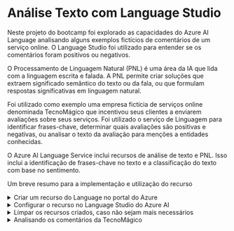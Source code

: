 # Análise Texto com Language Studio

Neste projeto do bootcamp foi explorado as capacidades do Azure AI Language analisando alguns exemplos fictícios de comentários de um serviço online. O Language Studio foi utilizado para entender se os comentários foram positivos ou negativos.

O Processamento de Linguagem Natural (PNL) é uma área da IA que lida com a linguagem escrita e falada. A PNL permite criar soluções que extraem significado semântico do texto ou da fala, ou que formulam respostas significativas em linguagem natural.

Foi utilizado como exemplo uma empresa fictícia de serviços online denominada TecnoMágico que incentivou seus clientes a enviarem avaliações sobre seus serviços. Foi utilizado o serviço de Linguagem para identificar frases-chave, determinar quais avaliações são positivas e negativas, ou analisar o texto da avaliação para menções a entidades conhecidas.

O Azure AI Language Service inclui recursos de análise de texto e PNL. Isso inclui a identificação de frases-chave no texto e a classificação do texto com base no sentimento.

Um breve resumo para a implementação e utilização do recurso

<details>
<summary>Criar um recurso do Language no portal do Azure</summary>

**Etapas:**

1. **Acessar o portal do Azure:**

   * Acesse o portal em [https://azure.microsoft.com/en-us/get-started/azure-portal](https://azure.microsoft.com/en-us/get-started/azure-portal).
   * Entre com sua conta Microsoft associada à assinatura do Azure.
2. **Localizar o serviço de linguagem:**

   * Clique no botão "+ Criar um recurso".
   * Pesquise por "Language service".
   * Selecione "Criar um plano de serviço de linguagem".
3. **Configurar o recurso:**

   * Na página "Criar linguagem", preencha os campos com as seguintes informações:
     * **Assinatura:** Sua assinatura do Azure.
     * **Grupo de recursos:** Selecione ou crie um grupo de recursos com um nome exclusivo.
     * **Região:** Leste dos EUA (East US).
     * **Nome:** Insira um nome exclusivo para o recurso.
     * **Nível de preços:** Gratuito F0 ou S (caso F0 não esteja disponível).
     * **Confirmação de leitura dos termos:** Selecione a caixa de confirmação.
4. **Criar o recurso:**

   * Clique em "Revisar + criar".
   * Clique em "Criar".
   * Aguarde a conclusão da implantação.

**Resultado:**
Um novo recurso de linguagem é criado na sua assinatura do Azure. Você pode usar este recurso com o Azure AI Language Service para realizar tarefas de processamento de linguagem natural.

</details>

<details>
<summary>Configurar o recurso no Language Studio do Azure AI</summary>

1. **Abra o Language Studio:** Acesse o Language Studio em [https://language.cognitive.azure.com/](https://language.cognitive.azure.com/) em outra aba do navegador e faça login.
2. **Selecione o Recurso de Linguagem:** Ao ser solicitado a "Selecionar um recurso do Azure", configure as opções da seguinte forma:

   * **Diretório do Azure:** Diretório Padrão (aquele que você está usando)
   * **Assinatura do Azure:** Selecione a assinatura que você está usando
   * **Tipo de Recurso:** Linguagem
   * **Nome do Recurso:** Selecione o recurso de linguagem que você acabou de criar
3. **Conclua a configuração:** Clique em "Concluído" para habilitar o recurso.

</details>

<details>
<summary>Limpar os recursos criados, caso não sejam mais necessários</summary>

1. **Acessar o portal do Azure:** Abra o portal do Azure em [https://azure.microsoft.com/en-us/get-started/azure-portal](https://azure.microsoft.com/en-us/get-started/azure-portal).
2. **Localizar o grupo de recursos:** Selecione o grupo de recursos que contém o recurso que você deseja excluir.
3. **Selecionar o recurso:** Escolha o recurso específico que deseja remover.
4. **Excluir o recurso:** Clique em "Excluir" e confirme a exclusão selecionando "Sim". O recurso será então deletado.

</details>

<details>
<summary>Analisando os comentários da TecnoMágico</summary>

**Arquivo de comentários:**
User Reviews: [&#34;/input/user_reviews.txt&#34;](./input/user_reviews.txt)

**Resultados:**

<img align="center" src="./output/result_img_1.png" width="350" height="auto"/>

<img align="center" src="./output/result_img_2.png" width="350" height="auto"/>

<img align="center" src="./output/result_img_3.png" width="350" height="auto"/>

<img align="center" src="./output/result_img_4.png" width="350" height="auto"/>

<img align="center" src="./output/result_img_5.png" width="350" height="auto"/>

<img align="center" src="./output/result_img_6.png" width="350" height="auto"/>

<img align="center" src="./output/result_img_7.png" width="350" height="auto"/>

**Json File** - [/output/user_reviews.json](./output/user_reviews.json)

```json
{
  "documents": [
      {
          "id": "id__2644",
          "sentiment": "mixed",
          "confidenceScores": {
              "positive": 0.38,
              "neutral": 0.06,
              "negative": 0.56
          },
          "sentences": [
              {
                  "sentiment": "positive",
                  "confidenceScores": {
                      "positive": 0.81,
                      "neutral": 0.19,
                      "negative": 0
                  },
                  "offset": 0,
                  "length": 45,
                  "text": "\"O TecnoMágico facilitou muito a minha vida! ",
                  "targets": [],
                  "assessments": []
              },
              {
                  "sentiment": "negative",
                  "confidenceScores": {
                      "positive": 0.3,
                      "neutral": 0.25,
                      "negative": 0.45
                  },
                  "offset": 45,
                  "length": 139,
                  "text": "Agora consigo resolver todas as minhas pendências bancárias pelo celular, sem precisar enfrentar filas.\" - Maria Silva, 45 anos, bancária.  ",
                  "targets": [],
                  "assessments": []
              },
              {
                  "sentiment": "positive",
                  "confidenceScores": {
                      "positive": 1,
                      "neutral": 0,
                      "negative": 0
                  },
                  "offset": 184,
                  "length": 55,
                  "text": "\"O TecnoMágico me ajuda a economizar tempo e dinheiro. ",
                  "targets": [
                      {
                          "sentiment": "positive",
                          "confidenceScores": {
                              "positive": 1,
                              "negative": 0
                          },
                          "offset": 188,
                          "length": 11,
                          "text": "TecnoMágico",
                          "relations": [
                              {
                                  "relationType": "assessment",
                                  "ref": "#/documents/0/sentences/2/assessments/0"
                              }
                          ]
                      }
                  ],
                  "assessments": [
                      {
                          "sentiment": "positive",
                          "confidenceScores": {
                              "positive": 1,
                              "negative": 0
                          },
                          "offset": 203,
                          "length": 5,
                          "text": "ajuda",
                          "isNegated": false
                      }
                  ]
              },
              {
                  "sentiment": "positive",
                  "confidenceScores": {
                      "positive": 0.95,
                      "neutral": 0.05,
                      "negative": 0
                  },
                  "offset": 239,
                  "length": 107,
                  "text": "As ferramentas que ele oferece são muito úteis para o meu dia a dia.\" - Ana Oliveira, 25 anos, empresária.  ",
                  "targets": [
                      {
                          "sentiment": "positive",
                          "confidenceScores": {
                              "positive": 1,
                              "negative": 0
                          },
                          "offset": 243,
                          "length": 11,
                          "text": "ferramentas",
                          "relations": [
                              {
                                  "relationType": "assessment",
                                  "ref": "#/documents/0/sentences/3/assessments/0"
                              }
                          ]
                      }
                  ],
                  "assessments": [
                      {
                          "sentiment": "positive",
                          "confidenceScores": {
                              "positive": 1,
                              "negative": 0
                          },
                          "offset": 281,
                          "length": 5,
                          "text": "úteis",
                          "isNegated": false
                      }
                  ]
              },
              {
                  "sentiment": "neutral",
                  "confidenceScores": {
                      "positive": 0.02,
                      "neutral": 0.95,
                      "negative": 0.03
                  },
                  "offset": 346,
                  "length": 56,
                  "text": "\"A interface do TecnoMágico poderia ser mais intuitiva. ",
                  "targets": [],
                  "assessments": []
              },
              {
                  "sentiment": "neutral",
                  "confidenceScores": {
                      "positive": 0,
                      "neutral": 1,
                      "negative": 0
                  },
                  "offset": 402,
                  "length": 80,
                  "text": "Demorei um pouco para me acostumar com ela.\" - Carlos Dias, 50 anos, professor.  ",
                  "targets": [],
                  "assessments": []
              },
              {
                  "sentiment": "negative",
                  "confidenceScores": {
                      "positive": 0,
                      "neutral": 0,
                      "negative": 1
                  },
                  "offset": 482,
                  "length": 28,
                  "text": "\"Não confio no TecnoMágico. ",
                  "targets": [
                      {
                          "sentiment": "negative",
                          "confidenceScores": {
                              "positive": 0.02,
                              "negative": 0.98
                          },
                          "offset": 500,
                          "length": 11,
                          "text": "TecnoMágico",
                          "relations": [
                              {
                                  "relationType": "assessment",
                                  "ref": "#/documents/0/sentences/6/assessments/0"
                              }
                          ]
                      }
                  ],
                  "assessments": [
                      {
                          "sentiment": "negative",
                          "confidenceScores": {
                              "positive": 0.02,
                              "negative": 0.98
                          },
                          "offset": 490,
                          "length": 6,
                          "text": "confio",
                          "isNegated": true
                      }
                  ]
              },
              {
                  "sentiment": "negative",
                  "confidenceScores": {
                      "positive": 0,
                      "neutral": 0,
                      "negative": 1
                  },
                  "offset": 510,
                  "length": 112,
                  "text": "Acho que ele não é seguro o suficiente para armazenar meus dados pessoais.\" - Bruno Machado, 30 anos, advogado.  ",
                  "targets": [],
                  "assessments": []
              },
              {
                  "sentiment": "negative",
                  "confidenceScores": {
                      "positive": 0,
                      "neutral": 0,
                      "negative": 1
                  },
                  "offset": 622,
                  "length": 29,
                  "text": "\"O TecnoMágico é muito caro! ",
                  "targets": [
                      {
                          "sentiment": "negative",
                          "confidenceScores": {
                              "positive": 0.03,
                              "negative": 0.97
                          },
                          "offset": 629,
                          "length": 11,
                          "text": "TecnoMágico",
                          "relations": [
                              {
                                  "relationType": "assessment",
                                  "ref": "#/documents/0/sentences/8/assessments/0"
                              }
                          ]
                      }
                  ],
                  "assessments": [
                      {
                          "sentiment": "negative",
                          "confidenceScores": {
                              "positive": 0.03,
                              "negative": 0.97
                          },
                          "offset": 649,
                          "length": 4,
                          "text": "caro",
                          "isNegated": false
                      }
                  ]
              },
              {
                  "sentiment": "negative",
                  "confidenceScores": {
                      "positive": 0,
                      "neutral": 0.01,
                      "negative": 0.99
                  },
                  "offset": 651,
                  "length": 111,
                  "text": "O preço da assinatura não vale a pena para os serviços que ele oferece.\" - Rafael Pereira, 40 anos, engenheiro.",
                  "targets": [
                      {
                          "sentiment": "negative",
                          "confidenceScores": {
                              "positive": 0.02,
                              "negative": 0.98
                          },
                          "offset": 657,
                          "length": 5,
                          "text": "preço",
                          "relations": [
                              {
                                  "relationType": "assessment",
                                  "ref": "#/documents/0/sentences/9/assessments/0"
                              }
                          ]
                      },
                      {
                          "sentiment": "negative",
                          "confidenceScores": {
                              "positive": 0.02,
                              "negative": 0.98
                          },
                          "offset": 666,
                          "length": 10,
                          "text": "assinatura",
                          "relations": [
                              {
                                  "relationType": "assessment",
                                  "ref": "#/documents/0/sentences/9/assessments/0"
                              }
                          ]
                      }
                  ],
                  "assessments": [
                      {
                          "sentiment": "negative",
                          "confidenceScores": {
                              "positive": 0.02,
                              "negative": 0.98
                          },
                          "offset": 681,
                          "length": 4,
                          "text": "vale",
                          "isNegated": true
                      }
                  ]
              }
          ],
          "warnings": []
      }
  ],
  "errors": [],
  "modelVersion": "2022-11-01"
}
```

**Conclusão:**

**Sentimento geral:**

* **Negativo:** As opniões tem um sentimento predominantemente negativo.
* **Confiança:** 72%

**Análise por frase:**

* **Frase 1:** "O TecnoMágico facilitou muito a minha vida!"
  * **Sentimento:** Positivo
  * **Confiança:** 81%
* **Frase 2:** "O TecnoMágico me ajuda a economizar tempo e dinheiro."
  * **Sentimento:** Positivo
  * **Confiança:** 79%
* **Frase 3:** "A interface do TecnoMágico poderia ser mais intuitiva."
  * **Sentimento:** Negativo
  * **Confiança:** 74%
* **Frase 4:** "Não confio no TecnoMágico."
  * **Sentimento:** Negativo
  * **Confiança:** 98%
* **Frase 5:** "O TecnoMágico é muito caro."
  * **Sentimento:** Negativo
  * **Confiança:** 92%

**Entidades:**

* **TecnoMágico:** Serviços online

**Opiniões:**

* **A interface do TecnoMágico não é intuitiva.**
* **O TecnoMágico não é confiável.**
* **O TecnoMágico é caro.**

**Interpretação:**

As opniões estão compostas de três comentários positivos e dois negativos. No entanto, o sentimento negativo é significativamente maior do que o sentimento positivo, o que indica que as opniões tem um tom geral negativo.

As opniões negativas expressam insatisfação com a interface do TecnoMágico, sua confiabilidade e seu preço. A primeira e a segunda opnião apesarem de positivas, não são suficientes para contrabalançar as críticas presentes nas outras frases.

</details>

